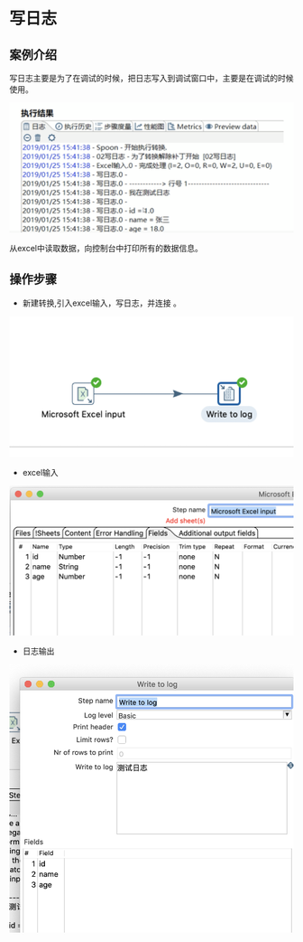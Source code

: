 # 写日志

## 案例介绍

写日志主要是为了在调试的时候，把日志写入到调试窗口中，主要是在调试的时候使用。   

![](./assets/2019-06-11-23-09-12.png)


从excel中读取数据，向控制台中打印所有的数据信息。

## 操作步骤 


* 新建转换,引入excel输入，写日志，并连接 。


![](./assets/2019-06-11-23-15-26.png)  

* excel输入  

![](./assets/2019-06-11-23-16-02.png)   

* 日志输出  

![](./assets/2019-06-11-23-16-20.png)  
